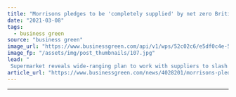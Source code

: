 ```yaml
---
title: "Morrisons pledges to be 'completely supplied' by net zero British farms by 2030"
date: "2021-03-08"
tags: 
  - business green
source: "business green"
image_url: "https://www.businessgreen.com/api/v1/wps/52c02c6/e5df0c4e-55a7-4445-8fed-8ec7adde7c49/1/Morrisons-Farm-8-185x114.jpg"
image_fp: "/assets/img/post_thumbnails/107.jpg"
lead: "
 Supermarket reveals wide-ranging plan to work with suppliers to slash agricultural emissions and establish templates other farms can follow ..."
article_url: "https://www.businessgreen.com/news/4028201/morrisons-pledges-completely-supplied-net-zero-british-farms-2030"
---
```


---
